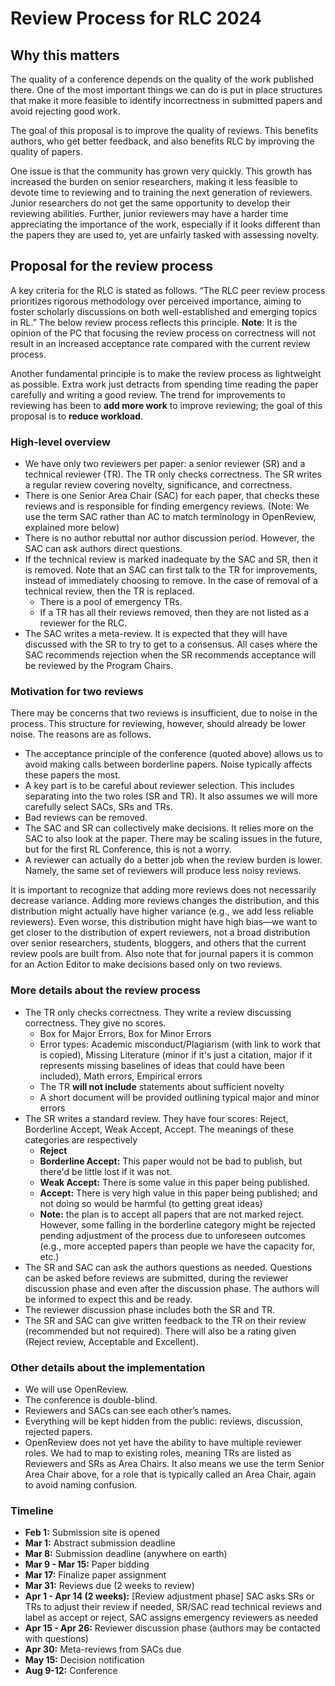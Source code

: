# Review Process for RLC 2024
## Why this matters 
The quality of a conference depends on the quality of the work published there. One of the most important things we can do is put in place structures that make it more feasible to identify incorrectness in submitted papers and avoid rejecting good work. 

The goal of this proposal is to improve the quality of reviews. This benefits authors, who get better feedback, and also benefits RLC by improving the quality of papers.

One issue is that the community has grown very quickly. This growth has increased the burden on senior researchers, making it less feasible to devote time to reviewing and to training the next generation of reviewers. Junior researchers do not get the same opportunity to develop their reviewing abilities. Further, junior reviewers may have a harder time appreciating the importance of the work, especially if it looks different than the papers they are used to, yet are unfairly tasked with assessing novelty.  
## Proposal for the review process 
A key criteria for the RLC is stated as follows. “The RLC peer review process prioritizes rigorous methodology over perceived importance, aiming to foster scholarly discussions on both well-established and emerging topics in RL.” The below review process reflects this principle. **Note**: It is the opinion of the PC that focusing the review process on correctness will not result in an increased acceptance rate compared with the current review process.

Another fundamental principle is to make the review process as lightweight as possible. Extra work just detracts from spending time reading the paper carefully and writing a good review. The trend for improvements to reviewing has been to **add more work** to improve reviewing; the goal of this proposal is to **reduce workload**. 
### High-level overview

*  We have only two reviewers per paper: a senior reviewer (SR) and a technical reviewer (TR). The TR only checks correctness. The SR writes a regular review covering novelty, significance, and correctness.
* There is one Senior Area Chair (SAC) for each paper, that checks these reviews and is responsible for finding emergency reviews. (Note: We use the term SAC rather than AC to match terminology in OpenReview, explained more below)
* There is no author rebuttal nor author discussion period. However, the SAC can ask authors direct questions.
* If the technical review is marked inadequate by the SAC and SR, then it is removed. Note that an SAC can first talk to the TR for improvements, instead of immediately choosing to remove. In the case of removal of a technical review, then the TR is replaced.
    * There is a pool of emergency TRs.
    * If a TR has all their reviews removed, then they are not listed as a reviewer for the RLC.
* The SAC writes a meta-review. It is expected that they will have discussed with the SR to try to get to a consensus. All cases where the SAC recommends rejection when the SR recommends acceptance will be reviewed by the Program Chairs.

### Motivation for two reviews

There may be concerns that two reviews is insufficient, due to noise in the process. This structure for reviewing, however, should already be lower noise. The reasons are as follows. 

* The acceptance principle of the conference (quoted above) allows us to avoid making calls between borderline papers. Noise typically affects these papers the most.
* A key part is to be careful about reviewer selection. This includes separating into the two roles (SR and TR). It also assumes we will more carefully select SACs, SRs and TRs.
* Bad reviews can be removed.
* The SAC and SR can collectively make decisions. It relies more on the SAC to also look at the paper. There may be scaling issues in the future, but for the first RL Conference, this is not a worry.
* A reviewer can actually do a better job when the review burden is lower. Namely, the same set of reviewers will produce less noisy reviews. 

It is important to recognize that adding more reviews does not necessarily decrease variance. Adding more reviews changes the distribution, and this distribution might actually have higher variance (e.g., we add less reliable reviewers). Even worse, this distribution might have high bias—we want to get closer to the distribution of expert reviewers, not a broad distribution over senior researchers, students, bloggers, and others that the current review pools are built from. Also note that for journal papers it is common for an Action Editor to make decisions based only on two reviews. 

### More details about the review process

* The TR only checks correctness. They write a review discussing correctness. They give no scores.
    * Box for Major Errors, Box for Minor Errors 
    * Error types: Academic misconduct/Plagiarism (with link to work that is copied), Missing Literature (minor if it's just a citation, major if it represents missing baselines of ideas that could have been included), Math errors, Empirical errors
    * The TR **will not include** statements about sufficient novelty
    * A short document will be provided outlining typical major and minor errors
* The SR writes a standard review. They have four scores: Reject, Borderline Accept, Weak Accept, Accept. The meanings of these categories are respectively
    * **Reject**
    * **Borderline Accept:** This paper would not be bad to publish, but there'd be little lost if it was not.
    * **Weak Accept:** There is some value in this paper being published.
    * **Accept:** There is very high value in this paper being published; and not doing so would be harmful (to getting great ideas)
    * **Note:** the plan is to accept all papers that are not marked reject. However, some falling in the borderline category might be rejected pending adjustment of the process due to unforeseen outcomes (e.g., more accepted papers than people we have the capacity for, etc.)
* The SR and SAC can ask the authors questions as needed. Questions can be asked before reviews are submitted, during the reviewer discussion phase and even after the discussion phase. The authors will be informed to expect this and be ready.
* The reviewer discussion phase includes both the SR and TR.
* The SR and SAC can give written feedback to the TR on their review (recommended but not required). There will also be a rating given (Reject review, Acceptable and Excellent).

### Other details about the implementation

* We will use OpenReview. 
* The conference is double-blind. 
* Reviewers and SACs can see each other’s names.
* Everything will be kept hidden from the public: reviews, discussion, rejected papers.
* OpenReview does not yet have the ability to have multiple reviewer roles. We had to map to existing roles, meaning TRs are listed as Reviewers and SRs as Area Chairs. It also means we use the term Senior Area Chair above, for a role that is typically called an Area Chair, again to avoid naming confusion. 

### Timeline

* **Feb 1:** Submission site is opened
* **Mar 1:** Abstract submission deadline
* **Mar 8:** Submission deadline (anywhere on earth)
* **Mar 9 - Mar 15:** Paper bidding
* **Mar 17:** Finalize paper assignment
* **Mar 31:** Reviews due (2 weeks to review)
* **Apr 1 - Apr 14 (2 weeks):** [Review adjustment phase] SAC asks SRs or TRs to adjust their review if needed, SR/SAC read technical reviews and label as accept or reject, SAC assigns emergency reviewers as needed
* **Apr 15 - Apr 26:** Reviewer discussion phase (authors may be contacted with questions)
* **Apr 30:** Meta-reviews from SACs due
* **May 15:** Decision notification
* **Aug 9-12:** Conference